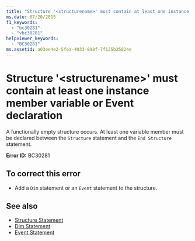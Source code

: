 ```yaml
---
title: "Structure '<structurename>' must contain at least one instance member variable or Event declaration"
ms.date: 07/20/2015
f1_keywords: 
  - "bc30281"
  - "vbc30281"
helpviewer_keywords: 
  - "BC30281"
ms.assetid: a03ee4e2-5fea-4933-898f-7f125b25824e
---
```

# Structure '\<structurename>' must contain at least one instance member variable or Event declaration
A functionally empty structure occurs. At least one variable member must be declared between the `Structure` statement and the `End Structure` statement.  
  
 **Error ID:** BC30281  
  
## To correct this error  
  
- Add a `Dim` statement or an `Event` statement to the structure.  
  
## See also

- [Structure Statement](../language-reference/statements/structure-statement.md)
- [Dim Statement](../language-reference/statements/dim-statement.md)
- [Event Statement](../language-reference/statements/event-statement.md)
